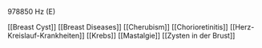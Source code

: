 978850 Hz (E)

[[Breast Cyst]]
[[Breast Diseases]]
[[Cherubism]]
[[Chorioretinitis]]
[[Herz-Kreislauf-Krankheiten]]
[[Krebs]]
[[Mastalgie]]
[[Zysten in der Brust]]